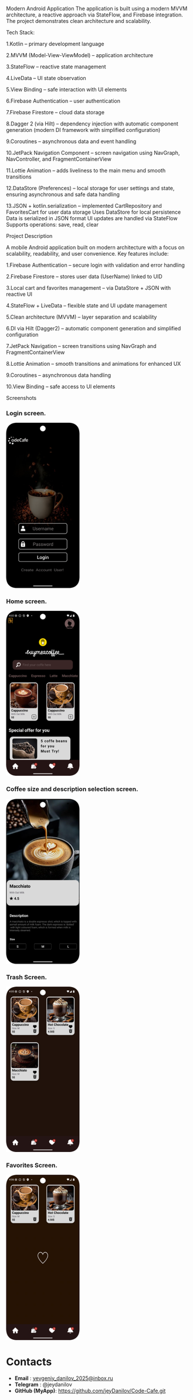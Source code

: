 Modern Android Application
The application is built using a modern MVVM architecture, a reactive approach via StateFlow, and Firebase integration. 
The project demonstrates clean architecture and scalability.

Tech Stack:

1.Kotlin – primary development language

2.MVVM (Model-View-ViewModel) – application architecture

3.StateFlow – reactive state management

4.LiveData – UI state observation

5.View Binding – safe interaction with UI elements

6.Firebase Authentication – user authentication

7.Firebase Firestore – cloud data storage

8.Dagger 2 (via Hilt) – dependency injection with automatic component generation (modern DI framework with simplified configuration)

9.Coroutines – asynchronous data and event handling

10.JetPack Navigation Component – screen navigation using NavGraph, NavController, and FragmentContainerView

11.Lottie Animation – adds liveliness to the main menu and smooth transitions

12.DataStore (Preferences) – local storage for user settings and state, ensuring asynchronous and safe data handling

13.JSON + kotlin.serialization – implemented CartRepository and FavoritesCart for user data storage
Uses DataStore for local persistence
Data is serialized in JSON format
UI updates are handled via StateFlow
Supports operations: save, read, clear


Project Description

A mobile Android application built on modern architecture with a focus on scalability, readability, and user convenience. Key features include:

1.Firebase Authentication – secure login with validation and error handling

2.Firebase Firestore – stores user data (UserName) linked to UID

3.Local cart and favorites management – via DataStore + JSON with reactive UI

4.StateFlow + LiveData – flexible state and UI update management

5.Clean architecture (MVVM) – layer separation and scalability

6.DI via Hilt (Dagger2) – automatic component generation and simplified configuration

7.JetPack Navigation – screen transitions using NavGraph and FragmentContainerView

8.Lottie Animation – smooth transitions and animations for enhanced UX

9.Coroutines – asynchronous data handling

10.View Binding – safe access to UI elements


Screenshots

<h3>Login screen.</h3>
<img src="screenshots/auth_screen.png" width="200"/>

<h3>Home screen.</h3>
<img src="screenshots/menu_screen.png" width="200"/>

<h3>Coffee size and description selection screen.</h3>
<img src="screenshots/coffe_item_screen.png" width="200"/>

<h3>Trash Screen.</h3>
<img src="screenshots/cart_screen.png" width="200"/>

<h3>Favorites Screen.</h3>
<img src="screenshots/favorites_screen.png" width="200"/>




# Contacts

- **Email** : yevgeniy_danilov_2025@inbox.ru
- **Telegram** : @jeydanilov
- **GitHub (MyApp)**: https://github.com/jeyDanilov/Code-Cafe.git
